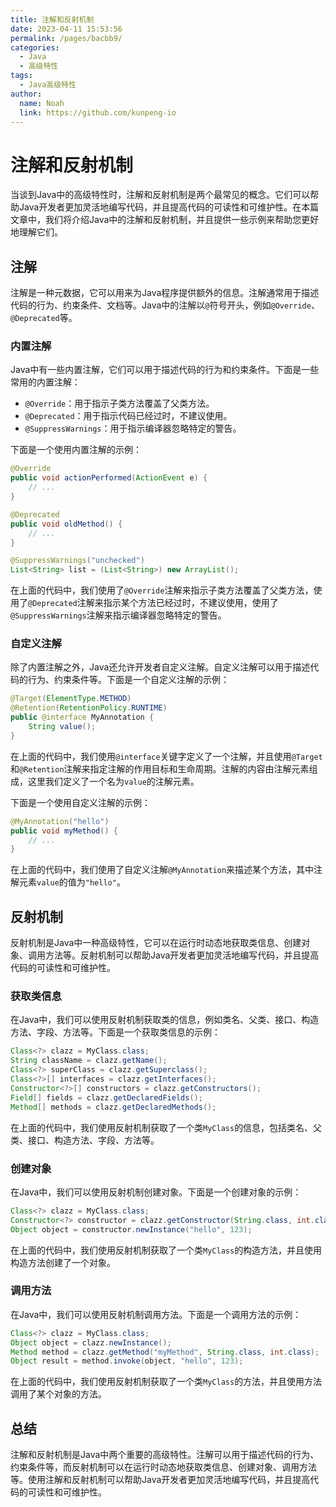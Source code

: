 ```yaml
---
title: 注解和反射机制
date: 2023-04-11 15:53:56
permalink: /pages/bacbb9/
categories:
  - Java
  - 高级特性
tags:
  - Java高级特性
author: 
  name: Noah
  link: https://github.com/kunpeng-io
---
```

# 注解和反射机制

当谈到Java中的高级特性时，注解和反射机制是两个最常见的概念。它们可以帮助Java开发者更加灵活地编写代码，并且提高代码的可读性和可维护性。在本篇文章中，我们将介绍Java中的注解和反射机制，并且提供一些示例来帮助您更好地理解它们。

## 注解

注解是一种元数据，它可以用来为Java程序提供额外的信息。注解通常用于描述代码的行为、约束条件、文档等。Java中的注解以`@`符号开头，例如`@Override`、`@Deprecated`等。

### 内置注解

Java中有一些内置注解，它们可以用于描述代码的行为和约束条件。下面是一些常用的内置注解：

- `@Override`：用于指示子类方法覆盖了父类方法。
- `@Deprecated`：用于指示代码已经过时，不建议使用。
- `@SuppressWarnings`：用于指示编译器忽略特定的警告。

下面是一个使用内置注解的示例：

```java
@Override
public void actionPerformed(ActionEvent e) {
    // ...
}

@Deprecated
public void oldMethod() {
    // ...
}

@SuppressWarnings("unchecked")
List<String> list = (List<String>) new ArrayList();
```

在上面的代码中，我们使用了`@Override`注解来指示子类方法覆盖了父类方法，使用了`@Deprecated`注解来指示某个方法已经过时，不建议使用，使用了`@SuppressWarnings`注解来指示编译器忽略特定的警告。

### 自定义注解

除了内置注解之外，Java还允许开发者自定义注解。自定义注解可以用于描述代码的行为、约束条件等。下面是一个自定义注解的示例：

```java
@Target(ElementType.METHOD)
@Retention(RetentionPolicy.RUNTIME)
public @interface MyAnnotation {
    String value();
}
```

在上面的代码中，我们使用`@interface`关键字定义了一个注解，并且使用`@Target`和`@Retention`注解来指定注解的作用目标和生命周期。注解的内容由注解元素组成，这里我们定义了一个名为`value`的注解元素。

下面是一个使用自定义注解的示例：

```java
@MyAnnotation("hello")
public void myMethod() {
    // ...
}
```

在上面的代码中，我们使用了自定义注解`@MyAnnotation`来描述某个方法，其中注解元素`value`的值为`"hello"`。

## 反射机制

反射机制是Java中一种高级特性，它可以在运行时动态地获取类信息、创建对象、调用方法等。反射机制可以帮助Java开发者更加灵活地编写代码，并且提高代码的可读性和可维护性。

### 获取类信息

在Java中，我们可以使用反射机制获取类的信息，例如类名、父类、接口、构造方法、字段、方法等。下面是一个获取类信息的示例：

```java
Class<?> clazz = MyClass.class;
String className = clazz.getName();
Class<?> superClass = clazz.getSuperclass();
Class<?>[] interfaces = clazz.getInterfaces();
Constructor<?>[] constructors = clazz.getConstructors();
Field[] fields = clazz.getDeclaredFields();
Method[] methods = clazz.getDeclaredMethods();
```

在上面的代码中，我们使用反射机制获取了一个类`MyClass`的信息，包括类名、父类、接口、构造方法、字段、方法等。

### 创建对象

在Java中，我们可以使用反射机制创建对象。下面是一个创建对象的示例：

```java
Class<?> clazz = MyClass.class;
Constructor<?> constructor = clazz.getConstructor(String.class, int.class);
Object object = constructor.newInstance("hello", 123);
```

在上面的代码中，我们使用反射机制获取了一个类`MyClass`的构造方法，并且使用构造方法创建了一个对象。

### 调用方法

在Java中，我们可以使用反射机制调用方法。下面是一个调用方法的示例：

```java
Class<?> clazz = MyClass.class;
Object object = clazz.newInstance();
Method method = clazz.getMethod("myMethod", String.class, int.class);
Object result = method.invoke(object, "hello", 123);
```

在上面的代码中，我们使用反射机制获取了一个类`MyClass`的方法，并且使用方法调用了某个对象的方法。

## 总结

注解和反射机制是Java中两个重要的高级特性。注解可以用于描述代码的行为、约束条件等，而反射机制可以在运行时动态地获取类信息、创建对象、调用方法等。使用注解和反射机制可以帮助Java开发者更加灵活地编写代码，并且提高代码的可读性和可维护性。